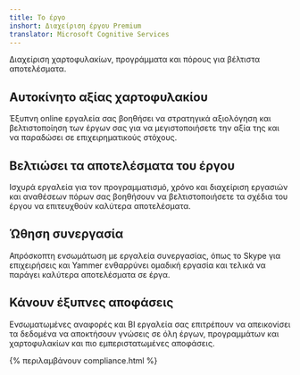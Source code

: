 ```yaml
---
title: Το έργο
inshort: Διαχείριση έργου Premium
translator: Microsoft Cognitive Services
---
```


Διαχείριση χαρτοφυλακίων, προγράμματα και πόρους για βέλτιστα αποτελέσματα.

## Αυτοκίνητο αξίας χαρτοφυλακίου
Έξυπνη online εργαλεία σας βοηθήσει να στρατηγικά αξιολόγηση και βελτιστοποίηση των έργων σας για να μεγιστοποιήσετε την αξία της και να παραδώσει σε επιχειρηματικούς στόχους. 

## Βελτιώσει τα αποτελέσματα του έργου
Ισχυρά εργαλεία για τον προγραμματισμό, χρόνο και διαχείριση εργασιών και αναθέσεων πόρων σας βοηθήσουν να βελτιστοποιήσετε τα σχέδια του έργου να επιτευχθούν καλύτερα αποτελέσματα. 

## Ώθηση συνεργασία
Απρόσκοπτη ενσωμάτωση με εργαλεία συνεργασίας, όπως το Skype για επιχειρήσεις και Yammer ενθαρρύνει ομαδική εργασία και τελικά να παράγει καλύτερα αποτελέσματα σε έργα. 

## Κάνουν έξυπνες αποφάσεις 
Ενσωματωμένες αναφορές και BI εργαλεία σας επιτρέπουν να απεικονίσει τα δεδομένα να αποκτήσουν γνώσεις σε όλη έργων, προγραμμάτων και χαρτοφυλακίων και πιο εμπεριστατωμένες αποφάσεις. 

{% περιλαμβάνουν compliance.html %}



